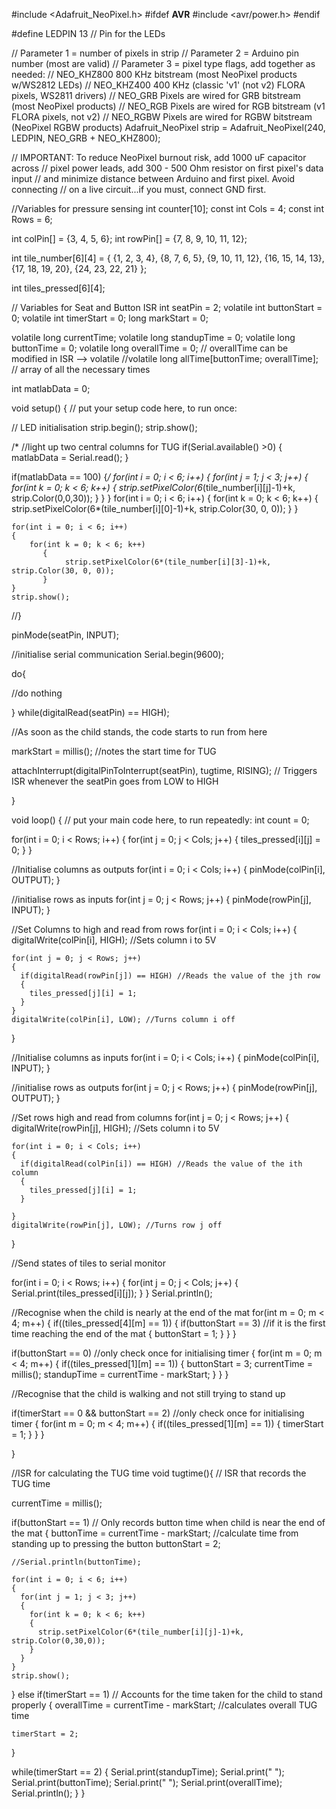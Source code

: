 

#include <Adafruit_NeoPixel.h>
#ifdef __AVR__
#include <avr/power.h>
#endif

#define LEDPIN 13 // Pin for the LEDs

// Parameter 1 = number of pixels in strip
// Parameter 2 = Arduino pin number (most are valid)
// Parameter 3 = pixel type flags, add together as needed:
//   NEO_KHZ800  800 KHz bitstream (most NeoPixel products w/WS2812 LEDs)
//   NEO_KHZ400  400 KHz (classic 'v1' (not v2) FLORA pixels, WS2811 drivers)
//   NEO_GRB     Pixels are wired for GRB bitstream (most NeoPixel products)
//   NEO_RGB     Pixels are wired for RGB bitstream (v1 FLORA pixels, not v2)
//   NEO_RGBW    Pixels are wired for RGBW bitstream (NeoPixel RGBW products)
Adafruit_NeoPixel strip = Adafruit_NeoPixel(240, LEDPIN, NEO_GRB + NEO_KHZ800);

// IMPORTANT: To reduce NeoPixel burnout risk, add 1000 uF capacitor across
// pixel power leads, add 300 - 500 Ohm resistor on first pixel's data input
// and minimize distance between Arduino and first pixel.  Avoid connecting
// on a live circuit...if you must, connect GND first.


 //Variables for pressure sensing
 int counter[10];
 const int Cols = 4;
 const int Rows = 6;

 int colPin[] = {3, 4, 5, 6};
 int rowPin[] = {7, 8, 9, 10, 11, 12};

 int tile_number[6][4] = {
  {1, 2, 3, 4},
  {8, 7, 6, 5},
  {9, 10, 11, 12},
  {16, 15, 14, 13},
  {17, 18, 19, 20},
  {24, 23, 22, 21}
 };

 int tiles_pressed[6][4];

 // Variables for Seat and Button ISR
 int seatPin = 2;
 volatile int buttonStart = 0;
 volatile int timerStart = 0;
 long markStart = 0;

 volatile long currentTime;
 volatile long standupTime = 0;
 volatile long buttonTime = 0;
 volatile long overallTime = 0; // overallTime can be modified in ISR --> volatile 
 //volatile long allTime[buttonTime; overallTime]; // array of all the necessary times

 int matlabData = 0;
 
void setup() {
  // put your setup code here, to run once:

  // LED initialisation
  strip.begin();
  strip.show();

 /* //light up two central columns for TUG
  if(Serial.available() >0)
  {
    matlabData = Serial.read();
  }

  if(matlabData == 100)
  {*/
    for(int i = 0; i < 6; i++)
    {
      for(int j = 1; j < 3; j++)
      {
        for(int k = 0; k < 6; k++)
           {
                strip.setPixelColor(6*(tile_number[i][j]-1)+k, strip.Color(0,0,30));
           }
      }
    }
   for(int i = 0; i < 6; i++)
    {
        for(int k = 0; k < 6; k++)
           {
                strip.setPixelColor(6*(tile_number[i][0]-1)+k, strip.Color(30, 0, 0));
           }
    }
  
    for(int i = 0; i < 6; i++)
    {
        for(int k = 0; k < 6; k++)
           {
                strip.setPixelColor(6*(tile_number[i][3]-1)+k, strip.Color(30, 0, 0));
           }
    }
    strip.show();
  //}

   pinMode(seatPin, INPUT);

  //initialise serial communication
  Serial.begin(9600);
  
  do{
    
   //do nothing
    
  } while(digitalRead(seatPin) == HIGH);

  //As soon as the child stands, the code starts to run from here

  markStart = millis(); //notes the start time for TUG

  attachInterrupt(digitalPinToInterrupt(seatPin), tugtime, RISING); // Triggers ISR whenever the seatPin goes from LOW to HIGH

}

void loop() {
  // put your main code here, to run repeatedly:
  int count = 0;

  for(int i = 0; i < Rows; i++)
  {
    for(int j = 0; j < Cols; j++)
    {
      tiles_pressed[i][j] = 0;
    }
  }

  
   //Initialise columns as outputs
   for(int i = 0; i < Cols; i++)
  {
    pinMode(colPin[i], OUTPUT);
  }

  //initialise rows as inputs
  for(int j = 0; j < Rows; j++)
  {
    pinMode(rowPin[j], INPUT);
  }

 //Set Columns to high and read from rows
  for(int i = 0; i < Cols; i++)
  {
    digitalWrite(colPin[i], HIGH); //Sets column i to 5V

    for(int j = 0; j < Rows; j++)
    {
      if(digitalRead(rowPin[j]) == HIGH) //Reads the value of the jth row
      {
        tiles_pressed[j][i] = 1;
      }
    }
    digitalWrite(colPin[i], LOW); //Turns column i off
  }

  //Initialise columns as inputs
   for(int i = 0; i < Cols; i++)
  {
    pinMode(colPin[i], INPUT);
  }

  //initialise rows as outputs
  for(int j = 0; j < Rows; j++)
  {
    pinMode(rowPin[j], OUTPUT);
  }

  //Set rows high and read from columns
  for(int j = 0; j < Rows; j++)
  {
    digitalWrite(rowPin[j], HIGH); //Sets column i to 5V

    for(int i = 0; i < Cols; i++)
    {
      if(digitalRead(colPin[i]) == HIGH) //Reads the value of the ith column
      {
        tiles_pressed[j][i] = 1;
      }
     
    }
    digitalWrite(rowPin[j], LOW); //Turns row j off
  }


  //Send states of tiles to serial monitor
  
 for(int i = 0; i < Rows; i++)
 {
  for(int j = 0; j < Cols; j++)
  {
    Serial.print(tiles_pressed[i][j]);
  }
 }
 Serial.println();

  //Recognise when the child is nearly at the end of the mat
  for(int m = 0; m < 4; m++)
  {
    if((tiles_pressed[4][m] == 1))
    {
      if(buttonStart == 3) //if it is the first time reaching the end of the mat
      {
        buttonStart = 1;
      }
    }
  }

  if(buttonStart == 0) //only check once for initialising timer
  {
    for(int m = 0; m < 4; m++)
    {
      if((tiles_pressed[1][m] == 1))
      {
        buttonStart = 3;
        currentTime = millis();
        standupTime = currentTime - markStart;
      }
    }
  }

 //Recognise that the child is walking and not still trying to stand up
 
  if(timerStart == 0 && buttonStart == 2) //only check once for initialising timer
  {
    for(int m = 0; m < 4; m++)
    {
      if((tiles_pressed[1][m] == 1))
      {
        timerStart = 1;
      }
    }
  }
 
  
}

//ISR for calculating the TUG time
void tugtime(){
  // ISR that records the TUG time
  
  currentTime = millis();

  if(buttonStart == 1) // Only records button time when child is near the end of the mat
  {
    buttonTime = currentTime - markStart; //calculate time from standing up to pressing the button
    buttonStart = 2;
    
    //Serial.println(buttonTime);
    
    for(int i = 0; i < 6; i++)
    {
      for(int j = 1; j < 3; j++)
      {
        for(int k = 0; k < 6; k++)
        {
          strip.setPixelColor(6*(tile_number[i][j]-1)+k, strip.Color(0,30,0));
        }
      }
    }
    strip.show();
  }
  else if(timerStart == 1) // Accounts for the time taken for the child to stand properly
  {
    overallTime = currentTime - markStart; //calculates overall TUG time
  
    timerStart = 2;
  }

  while(timerStart == 2)
    {
      Serial.print(standupTime);
      Serial.print(" ");
      Serial.print(buttonTime);
      Serial.print(" ");
      Serial.print(overallTime);
      Serial.println();
    }
}
